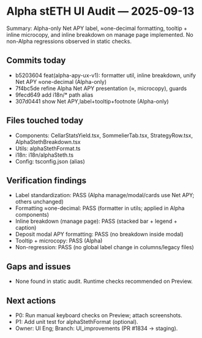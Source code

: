 # Alpha stETH UI Audit — 2025-09-13

Summary: Alpha-only Net APY label, ≈one-decimal formatting, tooltip + inline microcopy, and inline breakdown on manage page implemented. No non-Alpha regressions observed in static checks.

## Commits today
- b5203604 feat(alpha-apy-ux-v1): formatter util, inline breakdown, unify Net APY ≈one-decimal (Alpha-only)
- 7f4bc5de refine Alpha Net APY presentation (≈, microcopy), guards
- 9fecd649 add i18n/* path alias
- 307d0441 show Net APY,label+tooltip+footnote (Alpha-only)

## Files touched today
- Components: CellarStatsYield.tsx, SommelierTab.tsx, StrategyRow.tsx, AlphaStethBreakdown.tsx
- Utils: alphaStethFormat.ts
- i18n: i18n/alphaSteth.ts
- Config: tsconfig.json (alias)

## Verification findings
- Label standardization: PASS (Alpha manage/modal/cards use Net APY; others unchanged)
- Formatting ≈one-decimal: PASS (formatter in utils; applied in Alpha components)
- Inline breakdown (manage page): PASS (stacked bar + legend + caption)
- Deposit modal APY formatting: PASS (no breakdown inside modal)
- Tooltip + microcopy: PASS (Alpha)
- Non-regression: PASS (no global label change in columns/legacy files)

## Gaps and issues
- None found in static audit. Runtime checks recommended on Preview.

## Next actions
- P0: Run manual keyboard checks on Preview; attach screenshots.
- P1: Add unit test for alphaStethFormat (optional).
- Owner: UI Eng; Branch: UI_improvements (PR #1834 → staging).
